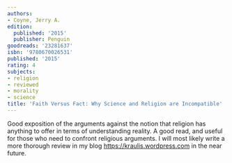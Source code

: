 ```yaml
---
authors:
- Coyne, Jerry A.
edition:
  published: '2015'
  publisher: Penguin
goodreads: '23281637'
isbn: '9780670026531'
published: '2015'
rating: 4
subjects:
- religion
- reviewed
- morality
- science
title: 'Faith Versus Fact: Why Science and Religion are Incompatible'
---
```

Good exposition of the arguments against the notion that religion has anything to offer in terms of understanding reality. A good read, and useful for those who need to confront religious arguments. I will most likely write a more thorough review in my blog https://kraulis.wordpress.com in the near future.
